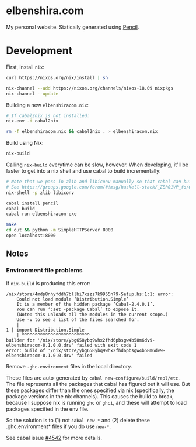 # elbenshira.com

My personal website. Statically generated using
[Pencil](https://hackage.haskell.org/package/pencil).

# Development

First, install `nix`:

```bash
curl https://nixos.org/nix/install | sh

nix-channel --add https://nixos.org/channels/nixos-18.09 nixpkgs
nix-channel --update
```

Building a new `elbenshiracom.nix`:

```bash
# If cabal2nix is not installed:
nix-env -i cabal2nix

rm -f elbenshiracom.nix && cabal2nix . > elbenshiracom.nix
```

Build using Nix:

```bash
nix-build
```

Calling `nix-build` everytime can be slow, however. When developing, it'll be
faster to get into a nix shell and use cabal to build incrementally:

```bash
# Note that we pass in zlib and libiconv manually so that cabal can build pencil properly.
# See https://groups.google.com/forum/#!msg/haskell-stack/_ZBh01VP_fo/0v4SxPw7GwAJ
nix-shell -p zlib libiconv

cabal install pencil
cabal build
cabal run elbenshiracom-exe
```

```bash
make
cd out && python -m SimpleHTTPServer 8000
open localhost:8000
```

## Notes

### Environment file problems

If `nix-build` is producing this error:

```
/nix/store/4mdp8nhyfddh7bllbi7xszz7k9955n79-Setup.hs:1:1: error:
    Could not load module ‘Distribution.Simple’
    It is a member of the hidden package ‘Cabal-2.4.0.1’.
    You can run ‘:set -package Cabal’ to expose it.
    (Note: this unloads all the modules in the current scope.)
    Use -v to see a list of the files searched for.
    |
1 | import Distribution.Simple
    | ^^^^^^^^^^^^^^^^^^^^^^^^^^
builder for '/nix/store/ybg658ybq9whx2fhd6pbsgw4b58m6dv9-elbenshiracom-0.1.0.0.drv' failed with exit code 1
error: build of '/nix/store/ybg658ybq9whx2fhd6pbsgw4b58m6dv9-elbenshiracom-0.1.0.0.drv' failed
```

Remove `.ghc.environment` files in the local directory.

These files are auto-generated by
`cabal new-configure/build/repl/etc`. The file represents all the packages
that cabal has figured out it will use. But these packages differ than
the ones specified via nix (specifically, the package versions in the
nix channels). This causes the build to break, because I suppose nix is
running `ghc` or `ghci`, and these will attempt to load packages
specified in the env file.

So the solution is to (1) not `cabal new-*` and (2) delete these
.ghc.environment* files if you do use `new-*`.

See cabal issue [\#4542](https://github.com/haskell/cabal/issues/4542#issuecomment-411700016) for more details.
